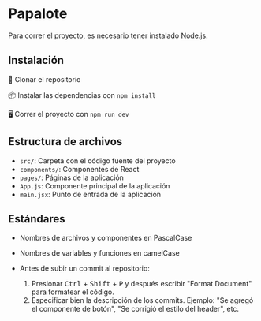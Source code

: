 # Papalote

Para correr el proyecto, es necesario tener instalado [Node.js](https://nodejs.org/en/).

## Instalación

🚀 Clonar el repositorio

📦 Instalar las dependencias con `npm install`

🖥️ Correr el proyecto con `npm run dev`

## Estructura de archivos

- `src/`: Carpeta con el código fuente del proyecto
- `components/`: Componentes de React
- `pages/`: Páginas de la aplicación
- `App.js`: Componente principal de la aplicación
- `main.jsx`: Punto de entrada de la aplicación

## Estándares

- Nombres de archivos y componentes en PascalCase
- Nombres de variables y funciones en camelCase

- Antes de subir un commit al repositorio:
    1. Presionar <kbd>Ctrl</kbd> + <kbd>Shift</kbd> + <kbd>P</kbd> y después escribir "Format Document" para formatear el código.
    2. Especificar bien la descripción de los commits. Ejemplo: "Se agregó el componente de botón", "Se corrigió el estilo del header", etc.